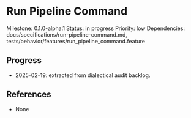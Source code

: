 # Run Pipeline Command
Milestone: 0.1.0-alpha.1
Status: in progress
Priority: low
Dependencies: docs/specifications/run-pipeline-command.md, tests/behavior/features/run_pipeline_command.feature

## Progress
- 2025-02-19: extracted from dialectical audit backlog.

## References
- None
